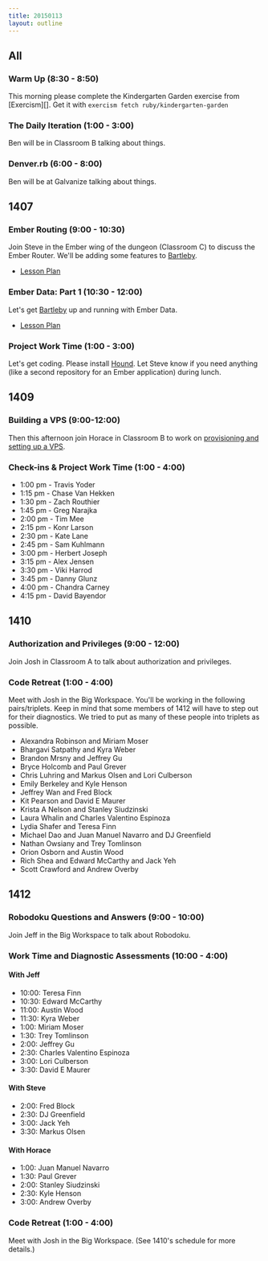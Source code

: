 ```yaml
---
title: 20150113
layout: outline
---
```


## All

### Warm Up (8:30 - 8:50)

This morning please complete the Kindergarten Garden exercise from [Exercism][]. Get it with `exercism fetch ruby/kindergarten-garden`

[Exercism.io]: http://exercism.io

### The Daily Iteration (1:00 - 3:00)

Ben will be in Classroom B talking about things.

### Denver.rb (6:00 - 8:00)

Ben will be at Galvanize talking about things.

## 1407

### Ember Routing (9:00 - 10:30)

Join Steve in the Ember wing of the dungeon (Classroom C) to discuss the Ember Router. We'll be adding some features to [Bartleby][].

[Bartleby]: https://github.com/turingschool-examples/bartleby

* [Lesson Plan](https://github.com/turingschool/lesson_plans/blob/master/ruby_04-apis_and_scalability/ember_routing.markdown)

### Ember Data: Part 1 (10:30 - 12:00)

Let's get [Bartleby][] up and running with Ember Data.

* [Lesson Plan](https://github.com/turingschool/lesson_plans/blob/master/ruby_04-apis_and_scalability/ember_data.markdown)

### Project Work Time (1:00 - 3:00)

Let's get coding. Please install [Hound](https://houndci.com/). Let Steve know if you need anything (like a second repository for an Ember application) during lunch.

## 1409

### Building a VPS (9:00-12:00)

Then this afternoon join Horace in Classroom B to work on [provisioning and setting up a VPS](https://github.com/turingschool/lesson_plans/blob/master/ruby_03-professional_rails_applications/building-a-vps.markdown).

### Check-ins & Project Work Time (1:00 - 4:00)

* 1:00 pm - Travis Yoder
* 1:15 pm - Chase Van Hekken
* 1:30 pm - Zach Routhier
* 1:45 pm - Greg Narajka
* 2:00 pm - Tim Mee
* 2:15 pm - Konr Larson
* 2:30 pm - Kate Lane
* 2:45 pm - Sam Kuhlmann
* 3:00 pm - Herbert Joseph
* 3:15 pm - Alex Jensen
* 3:30 pm - Viki Harrod
* 3:45 pm - Danny Glunz
* 4:00 pm - Chandra Carney
* 4:15 pm - David Bayendor

## 1410

### Authorization and Privileges (9:00 - 12:00)

Join Josh in Classroom A to talk about authorization and privileges.

### Code Retreat (1:00 - 4:00)

Meet with Josh in the Big Workspace. You'll be working in the following pairs/triplets. Keep in mind that some members of 1412 will have to step out for their diagnostics. We tried to put as many of these people into triplets as possible.

* Alexandra Robinson and Miriam Moser
* Bhargavi Satpathy and Kyra Weber
* Brandon Mrsny and Jeffrey Gu
* Bryce Holcomb and Paul Grever
* Chris Luhring and Markus Olsen and Lori Culberson
* Emily Berkeley and Kyle Henson
* Jeffrey Wan and Fred Block
* Kit Pearson and David E Maurer
* Krista A Nelson and Stanley Siudzinski
* Laura Whalin and Charles Valentino Espinoza
* Lydia Shafer and Teresa Finn
* Michael Dao and Juan Manuel Navarro and DJ Greenfield
* Nathan Owsiany and Trey Tomlinson
* Orion Osborn and Austin Wood
* Rich Shea and Edward McCarthy and Jack Yeh
* Scott Crawford and Andrew Overby

## 1412

### Robodoku Questions and Answers (9:00 - 10:00)

Join Jeff in the Big Workspace to talk about Robodoku.

### Work Time and Diagnostic Assessments (10:00 - 4:00)

#### With Jeff

* 10:00: Teresa Finn
* 10:30: Edward McCarthy
* 11:00: Austin Wood
* 11:30: Kyra Weber
* 1:00: Miriam Moser
* 1:30: Trey Tomlinson
* 2:00: Jeffrey Gu
* 2:30: Charles Valentino Espinoza
* 3:00: Lori Culberson
* 3:30: David E Maurer

#### With Steve

* 2:00: Fred Block
* 2:30: DJ Greenfield
* 3:00: Jack Yeh
* 3:30: Markus Olsen

#### With Horace

* 1:00: Juan Manuel Navarro
* 1:30: Paul Grever
* 2:00: Stanley Siudzinski
* 2:30: Kyle Henson
* 3:00: Andrew Overby

### Code Retreat (1:00 - 4:00)

Meet with Josh in the Big Workspace. (See 1410's schedule for more details.)
